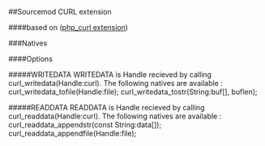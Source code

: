 ##Sourcemod CURL extension

####based on ([php_curl extension](https://github.com/php/php-src/tree/master/ext/curl))

###Natives


####Options

#####WRITEDATA
WRITEDATA is Handle recieved by calling curl_writedata(Handle:curl). The following natives are available :
	curl_writedata_tofile(Handle:file);
	curl_writedata_tostr(String:buf[], buflen);

#####READDATA
READDATA is Handle recieved by calling curl_readdata(Handle:curl). The following natives are 
available :
	curl_readdata_appendstr(const String:data[]);
	curl_readdata_appendfile(Handle:file);



